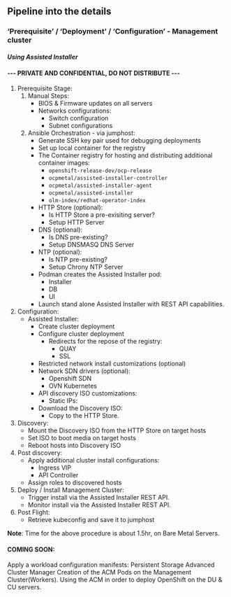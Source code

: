 ## Pipeline into the details
### ‘Prerequisite’ / ‘Deployment’ / ‘Configuration’ - Management cluster
#### _Using Assisted Installer_

#### --- PRIVATE AND CONFIDENTIAL, DO NOT DISTRIBUTE ---

1. Prerequisite Stage:
    1. Manual Steps:
        - BIOS & Firmware updates on all servers
        - Networks configurations:
            - Switch configuration
            - Subnet configurations
    2. Ansible Orchestration - via jumphost:
        - Generate SSH key pair used for debugging deployments
        - Set up local container for the registry
        - The Container registry for hosting and distributing additional container images:
            - `openshift-release-dev/ocp-release`
            - `ocpmetal/assisted-installer-controller`
            - `ocpmetal/assisted-installer-agent`
            - `ocpmetal/assisted-installer`
            - `olm-index/redhat-operator-index`
        - HTTP Store (optional):
            - Is HTTP Store a pre-exisiting server?
            - Setup HTTP Server
        - DNS (optional):
            - Is DNS pre-existing?
            - Setup DNSMASQ DNS Server
        - NTP (optional):
            - Is NTP pre-existing?
            - Setup Chrony NTP Server
        - Podman creates the Assisted Installer pod:
            - Installer
            - DB
            - UI
        - Launch stand alone Assisted Installer with REST API capabilities.
2. Configuration:
    - Assisted Installer:
        - Create cluster deployment
        - Configure cluster deployment
            - Redirects for the repose of the registry:
                - QUAY
                - SSL
        - Restricted network install customizations (optional)
        - Network SDN drivers (optional):
            - Openshift SDN
            - OVN Kubernetes
        - API discovery ISO customizations:
            - Static IPs:
        - Download the Discovery ISO:
            - Copy to the HTTP Store.
3. Discovery:
    - Mount the Discovery ISO from the HTTP Store on target hosts
    - Set ISO to boot media on target hosts
    - Reboot hosts into Discovery ISO
4. Post discovery:
    - Apply additional cluster install configurations:
        - Ingress VIP
        - API Controller
    - Assign roles to discovered hosts
5. Deploy / Install Management Cluster:
    - Trigger install via the Assisted Installer REST API.
    - Monitor install via the Assisted Installer REST API.
6. Post Flight:
    - Retrieve kubeconfig and save it to jumphost




__Note__: Time for the above procedure is about 1.5hr, on Bare Metal Servers.




#### COMING SOON:
Apply a workload configuration manifests:
Persistent Storage
Advanced Cluster Manager
Creation of the ACM Pods on the Management Cluster(Workers).
Using the ACM in order to deploy OpenShift on the DU & CU servers.

